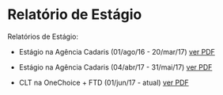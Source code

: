 # Relatório de Estágio

Relatórios de Estágio:
- Estágio na Agência Cadaris (01/ago/16 - 20/mar/17)
[ver PDF](https://github.com/RafahCSilva/relatorioEstagio/blob/Relatorio1/relEstagio1.pdf)

- Estágio na Agência Cadaris (04/abr/17 - 31/mai/17)
[ver PDF](https://github.com/RafahCSilva/relatorioEstagio/blob/master/relatorioEstagio.pdf)

- CLT na OneChoice + FTD (01/jun/17 - atual)
[ver PDF](https://github.com/RafahCSilva/relatorioEstagio/blob/master/relatorioEstagio.pdf)
